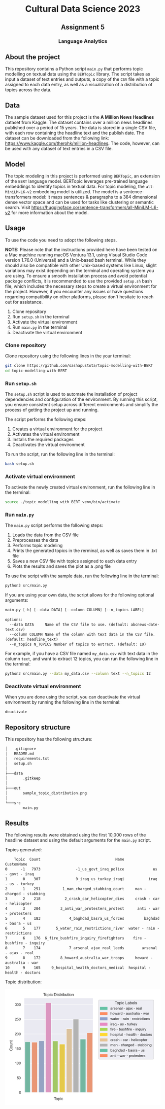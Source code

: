 <!-- PROJECT LOGO -->
<br />
<p align="center">
  <h1 align="center">Cultural Data Science 2023</h1> 
  <h2 align="center">Assignment 5</h2> 
  <h3 align="center">Language Analytics</h3> 


  <p align="center">

  </p>
</p>

<!-- ABOUT THE PROJECT -->
## About the project
This repository contains a Python script ```main.py``` that performs topic modelling on textual data using the ```BERTopic``` library. The script takes as input a dataset of text entries and outputs, a copy of the ```CSV``` file with a topic assigned to each data entry, as well as a visualization of a distribution of topics across the data. 

<!-- Data -->
## Data
The sample dataset used for this project is the **A Million News Headlines** dataset from Kaggle. The dataset contains over a million news headlines published over a period of 15 years. The data is stored in a single CSV file, with each row containing the headline text and the publish date. The dataset can be downloaded from the following link: https://www.kaggle.com/therohk/million-headlines. The code, however, can be used with any dataset of text entries in a CSV file.

<!-- Model -->
## Model
The topic modeling in this project is performed using ```BERTopic```, an extension of the ```BERT``` language model. BERTopic leverages pre-trained language embeddings to identify topics in textual data. For topic modeling, the ```all-MiniLM-L6-v2``` embedding model is utilized. The model is a sentence-transformers model: it maps sentences & paragraphs to a 384 dimensional dense vector space and can be used for tasks like clustering or semantic search. Visit https://huggingface.co/sentence-transformers/all-MiniLM-L6-v2 for more information about the model.

<!-- USAGE -->
## Usage
To use the code you need to adopt the following steps.

**NOTE:** Please note that the instructions provided here have been tested on a Mac machine running macOS Ventura 13.1, using Visual Studio Code version 1.76.0 (Universal) and a Unix-based bash terminal. While they should also be compatible with other Unix-based systems like Linux, slight variations may exist depending on the terminal and operating system you are using. To ensure a smooth installation process and avoid potential package conflicts, it is recommended to use the provided ```setup.sh``` bash file, which includes the necessary steps to create a virtual environment for the project. However, if you encounter any issues or have questions regarding compatibility on other platforms, please don't hesitate to reach out for assistance.

1. Clone repository
2. Run ``setup.sh`` in the terminal
3. Activate the virtual environment
4. Run ```main.py``` in the terminal
5. Deactivate the virtual environment

### Clone repository

Clone repository using the following lines in the your terminal:

```bash
git clone https://github.com/sashapustota/topic-modelling-with-BERT
cd topic-modelling-with-BERT
```

### Run ```setup.sh```

The ``setup.sh`` script is used to automate the installation of project dependencies and configuration of the environment. By running this script, you ensure consistent setup across different environments and simplify the process of getting the project up and running.

The script performs the following steps:

1. Creates a virtual environment for the project
2. Activates the virtual environment
3. Installs the required packages
4. Deactivates the virtual environment

To run the script, run the following line in the terminal:

```bash
bash setup.sh
```

### Activate virtual environment

To activate the newly created virtual environment, run the following line in the terminal:

```bash
source ./topic_modelling_with_BERT_venv/bin/activate
```

### Run ```main.py```

The ```main.py``` script performs the following steps:

1. Loads the data from the CSV file
2. Preprocesses the data
3. Performs topic modeling
4. Prints the generated topics in the rerminal, as well as saves them in .txt file
5. Saves a new CSV file with topics assigned to each data entry
6. Plots the results and saves the plot as a .png file

To use the script with the sample data, run the following line in the terminal:

```bash
python3 src/main.py
```

If you are using your own data, the script allows for the following optional arguments:

```
main.py [-h] [--data DATA] [--column COLUMN] [--n_topics LABEL]

options:
  --data DATA     Name of the CSV file to use. (default: abcnews-date-text.csv)
  --column COLUMN Name of the column with text data in the CSV file. (default: headline_text)
  --n_topics N_TOPICS Number of topics to extract. (default: 10)
```

For example, if you have a CSV file named ```my_data.csv``` with text data in the column ```text```, and want to extract 12 topics, you can run the following line in the terminal:

```bash
python3 src/main.py --data my_data.csv --column text --n_topics 12
```

### Deactivate virtual environment

When you are done using the script, you can deactivate the virtual environment by running the following line in the terminal:

```bash
deactivate
```

<!-- REPOSITORY STRUCTURE -->
## Repository structure
This repository has the following structure:
```
│   .gitignore
│   README.md
│   requirements.txt
│   setup.sh
│
├───data
│       .gitkeep
│
├───out
│       sample_topic_distribution.png       
│
└───src
        main.py

```
<!-- RESULTS -->
## Results
The following results were obtained using the first 10,000 rows of the headline dataset and using the default arguments for the ```main.py``` script.

Topics generated:
```
    Topic  Count                                  Name                   CustomName
0      -1   7973                -1_us_govt_iraq_police             us - govt - iraq
1       0    307                0_iraq_us_turkey_iraqi           iraq - us - turkey
2       1    251          1_man_charged_stabbing_court     man - charged - stabbing
3       2    218           2_crash_car_helicopter_dies     crash - car - helicopter
4       3    204         3_anti_war_protesters_protest      anti - war - protesters
5       4    183             4_baghdad_basra_us_forces         baghdad - basra - us
6       5    177       5_water_rain_restrictions_river  water - rain - restrictions
7       6    176  6_fire_bushfire_inquiry_firefighters    fire - bushfire - inquiry
8       7    174             7_arsenal_ajax_real_leeds        arsenal - ajax - real
9       8    172         8_howard_australia_war_troops     howard - australia - war
10      9    165     9_hospital_health_doctors_medical  hospital - health - doctors
```

Topic distribution:

![Topic distribution](out/sample_topic_distribution.png)
